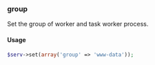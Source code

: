 ### group

Set the group of worker and task worker process.

#### Usage

```php
$serv->set(array('group' => 'www-data'));
```
